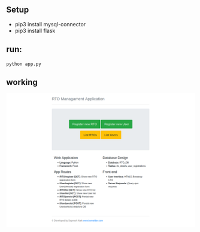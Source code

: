 
## Setup

<ul>
	<li> pip3 install mysql-connector </li>
	<li> pip3 install flask </li>

</ul>


## run:

	python app.py

## working

![screenshot](https://raw.githubusercontent.com/SapneshNaik/python_assignment/master/Lab_assigment/RTO_Management/flask_app/RTO_Managament_Application.png)	
